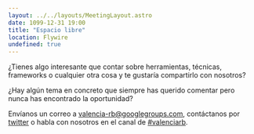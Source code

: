 ```yaml
---
layout: ../../layouts/MeetingLayout.astro
date: 1099-12-31 19:00
title: "Espacio libre"
location: Flywire
undefined: true
---
```


¿Tienes algo interesante que contar sobre herramientas, técnicas, frameworks o cualquier otra cosa y te gustaría compartirlo con nosotros?

¿Hay algún tema en concreto que siempre has querido comentar pero nunca has encontrado la oportunidad?

Envíanos un correo a [valencia-rb@googlegroups.com](mailto:valencia-rb@googlegroups.com), contáctanos por [twitter](https://twitter.com/valenciarb) o habla con nosotros en el canal de [#valenciarb](http://slack.vlctechhub.org/).
